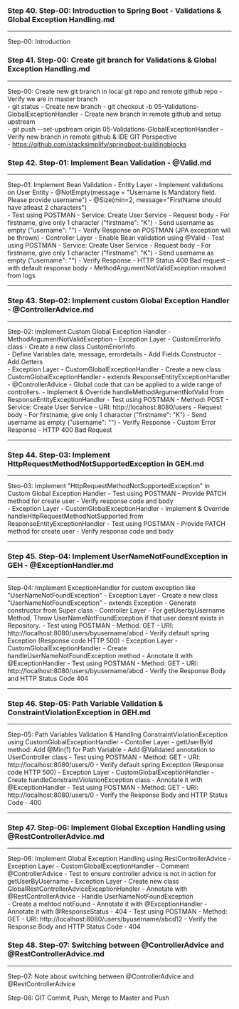 ### Step 40. Step-00: Introduction to Spring Boot - Validations & Global Exception Handling.md
---------------------------------------------------------------------------------------
Step-00: Introduction

### Step 41. Step-00: Create git branch for Validations & Global Exception Handling.md
---------------------------------------------------------------------------------------
Step-00: Create new git branch in local git repo and remote github repo
    - Verify we are in master branch    
        - git status
    - Create new branch
        - git checkout -b 05-Validations-GlobalExceptionHandler
    - Create new branch in remote github and setup upstream   
        - git push --set-upstream origin 05-Validations-GlobalExceptionHandler
    - Verify new branch in remote github & IDE GIT Perspective             
        - https://github.com/stacksimplify/springboot-buildingblocks             


### Step 42. Step-01: Implement Bean Validation - @Valid.md
---------------------------------------------------------------------------------------
Step-01: Implement Bean Validation
    - Entity Layer
        - Implement validations on User Entity
            - @NotEmpty(message = "Username is Mandatory field. Please provide username")
            - @Size(min=2, message="FirstName should have atleast 2 characters")            
    - Test using POSTMAN
         - Service: Create User Service
         - Request body
            - For firstname, give only 1 character  ("firstname": "K")
            - Send username as empty  ("username": "")
        - Verify Response on POSTMAN (JPA exception will be thrown)
    - Controller Layer
        - Enable Bean validation using @Valid
    - Test using POSTMAN
        - Service: Create User Service
        - Request body
            - For firstname, give only 1 character  ("firstname": "K")
            - Send username as empty  ("username": "")
        - Verify Response
            - HTTP Status 400 Bad request - with default response body 
            - MethodArgumentNotValidException resolved from logs   

--------------------------------------------------------------------------------------

### Step 43. Step-02: Implement custom Global Exception Handler - @ControllerAdvice.md

--------------------------------------------------------------------------------------
Step-02: Implement Custom Global Exception Handler - MethodArgumentNotValidException
    - Exception Layer - CustomErrorInfo class
        - Create a new class CustomErrorInfo                  
            - Define Variables date, message, errordetails
        - Add Fields Constructor
        - Add Getters                
    - Exception Layer - CustomGlobalExceptionHandler
        - Create a new class CustomGlobalExceptionHandler
        - extends ResponseEntityExceptionHandler
        - @ControllerAdvice
            - Global code that can be applied to a wide range of controllers.
        - Implement & Override handleMethodArgumentNotValid from ResponseEntityExceptionHandler
    - Test using POSTMAN
        - Method: POST 
        - Service: Create User Service
        - URI: http://locahost:8080/users
        - Request body
            - For firstname, give only 1 character  ("firstname": "K")
            - Send username as empty  ("username": "")
        - Verify Response
            - Custom Error Response
            - HTTP 400 Bad Request        

---------------------------------------------------------------------------------------



### Step 44. Step-03: Implement HttpRequestMethodNotSupportedException in GEH.md

---------------------------------------------------------------------------------------
Steo-03: Implement "HttpRequestMethodNotSupportedException" in Custom Global Exception Handler
    - Test using POSTMAN
        - Provide PATCH method for create user
        - Verify response code and body   
    - Exception Layer -  CustomGlobalExceptionHandler
        - Implement & Override handleHttpRequestMethodNotSupported from ResponseEntityExceptionHandler 
    - Test using POSTMAN
        - Provide PATCH method for create user
        - Verify response code and body  

---------------------------------------------------------------------------------------



### Step 45. Step-04: Implement UserNameNotFoundException in GEH - @ExceptionHandler.md

---------------------------------------------------------------------------------------
Step-04: Implement ExceptionHandler for custom exception like "UserNameNotFoundException"
    - Exception Layer
        - Create a new class "UserNameNotFoundException" 
            - extends Exception
            - Generate constructor from Super class
    - Controller Layer
        - For getUserbyUsername Method, Throw UserNameNotFoundException if that user doesnt exists in Repository.
    - Test using POSTMAN
        - Method: GET
        - URI: http://localhost:8080/users/byusername/abcd
        - Verify default spring Exception (Response code HTTP 500)
    - Exception Layer -  CustomGlobalExceptionHandler
        - Create handleUserNameNotFoundException method
        - Annotate it with @ExceptionHandler
    - Test using POSTMAN
        - Method: GET
        - URI: http://localhost:8080/users/byusername/abcd
        - Verify the Response Body and HTTP Status Code 404  

---------------------------------------------------------------------------------------


### Step 46. Step-05: Path Variable Validation & ConstraintViolationException in GEH.md

---------------------------------------------------------------------------------------
Step-05: Path Variables Validation & Handling ConstraintViolationException using CustomGlobalExceptionHandler
    - Contoller Layer
        - getUserById method: Add @Min(1) for Path Variable
        - Add @Validated annotation to UserController class
    - Test using POSTMAN
        - Method: GET
        - URI: http://localhost:8080/users/0
        - Verify default spring Exception (Response code HTTP 500)
    - Exception Layer -  CustomGlobalExceptionHandler
        - Create handleConstraintViolationException class 
        - Annotate it with @ExceptionHandler
    - Test using POSTMAN
        - Method: GET
        - URI: http://localhost:8080/users/0
        - Verify the Response Body and HTTP Status Code - 400   

---------------------------------------------------------------------------------------


### Step 47. Step-06: Implement Global Exception Handling using @RestControllerAdvice.md

---------------------------------------------------------------------------------------
Step-06: Implement Global Exception Handling using RestControllerAdvice
    - Exception Layer - CustomGlobalExceptionHandler
        - Comment @ControllerAdvice
        - Test to ensure controller advice is not in action for getUserByUsername
    - Exception Layer 
        - Create new class GlobalRestControllerAdviceExceptionHandler
        - Annotate with @RestControllerAdvice
        - Handle UserNameNotFoundException        
            - Create a mehtod notFound 
            - Annotate it with @ExceptionHandler
            - Annotate it with @ResponseStatus - 404
    - Test using POSTMAN
        - Method: GET
        - URI: http://localhost:8080/users/byusername/abcd12
        - Verify the Response Body and HTTP Status Code  - 404          


### Step 48. Step-07: Switching between @ControllerAdvice and @RestControllerAdvice.md

---------------------------------------------------------------------------------------
Step-07: Note about switching between @ControllerAdvice and @RestControllerAdvice

Step-08: GIT Commit, Push, Merge to Master and Push

